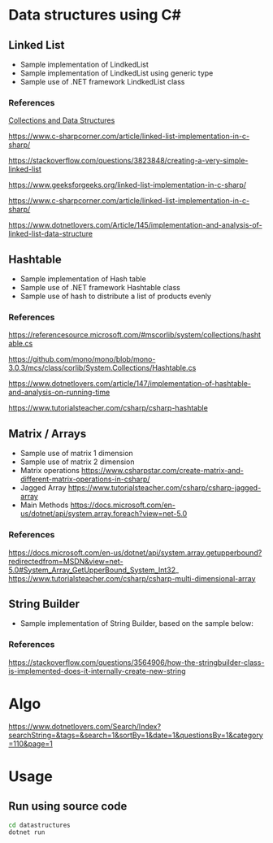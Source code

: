 # Data structures using C#
## Linked List

- Sample implementation of LindkedList
- Sample implementation of LindkedList using generic type
- Sample use of .NET framework LindkedList class
### References

[Collections and Data Structures](https://docs.microsoft.com/en-us/dotnet/standard/collections/)

https://www.c-sharpcorner.com/article/linked-list-implementation-in-c-sharp/

https://stackoverflow.com/questions/3823848/creating-a-very-simple-linked-list

https://www.geeksforgeeks.org/linked-list-implementation-in-c-sharp/

https://www.c-sharpcorner.com/article/linked-list-implementation-in-c-sharp/

https://www.dotnetlovers.com/Article/145/implementation-and-analysis-of-linked-list-data-structure

## Hashtable

- Sample implementation of Hash table
- Sample use of .NET framework Hashtable class
- Sample use of hash to distribute a list of products evenly
### References

https://referencesource.microsoft.com/#mscorlib/system/collections/hashtable.cs

https://github.com/mono/mono/blob/mono-3.0.3/mcs/class/corlib/System.Collections/Hashtable.cs

https://www.dotnetlovers.com/article/147/implementation-of-hashtable-and-analysis-on-running-time

https://www.tutorialsteacher.com/csharp/csharp-hashtable

## Matrix / Arrays

- Sample use of matrix 1 dimension
- Sample use of matrix 2 dimension
- Matrix operations 
https://www.csharpstar.com/create-matrix-and-different-matrix-operations-in-csharp/
- Jagged Array
https://www.tutorialsteacher.com/csharp/csharp-jagged-array
- Main Methods
https://docs.microsoft.com/en-us/dotnet/api/system.array.foreach?view=net-5.0

### References
https://docs.microsoft.com/en-us/dotnet/api/system.array.getupperbound?redirectedfrom=MSDN&view=net-5.0#System_Array_GetUpperBound_System_Int32_
https://www.tutorialsteacher.com/csharp/csharp-multi-dimensional-array

## String Builder

- Sample implementation of String Builder, based on the sample below:

### References
https://stackoverflow.com/questions/3564906/how-the-stringbuilder-class-is-implemented-does-it-internally-create-new-string


# Algo

https://www.dotnetlovers.com/Search/Index?searchString=&tags=&search=1&sortBy=1&date=1&questionsBy=1&category=110&page=1


# Usage

## Run using source code

```sh
cd datastructures
dotnet run
```
